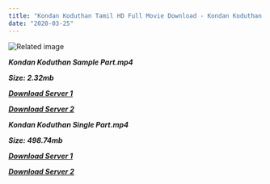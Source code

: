 ```yaml
---
title: "Kondan Koduthan Tamil HD Full Movie Download - Kondan Koduthan Tamil HD Movie Download"
date: "2020-03-25"
---
```


![Related image](https://1.bp.blogspot.com/-SaN5Ta8-7O4/T1sY-rmt47I/AAAAAAAAAwA/9ZIWiJrpuC0/s400/Watch-kondan-koduthan-movie-online.jpg)

**_Kondan Koduthan Sample Part.mp4_**

**_Size: 2.32mb_**

**_[Download Server 1](http://p1.wetransfer.vip/files/Tamil{8713b6b5f6e59cdcf244c33a3a7a492372c7347c9d869ddefa7d70dd3612d3d9}20Movies/Tamil{8713b6b5f6e59cdcf244c33a3a7a492372c7347c9d869ddefa7d70dd3612d3d9}20Recent{8713b6b5f6e59cdcf244c33a3a7a492372c7347c9d869ddefa7d70dd3612d3d9}20Movies/Kondan{8713b6b5f6e59cdcf244c33a3a7a492372c7347c9d869ddefa7d70dd3612d3d9}20Koduthan{8713b6b5f6e59cdcf244c33a3a7a492372c7347c9d869ddefa7d70dd3612d3d9}20(2012)/Kondan{8713b6b5f6e59cdcf244c33a3a7a492372c7347c9d869ddefa7d70dd3612d3d9}20Koduthan/Kondan{8713b6b5f6e59cdcf244c33a3a7a492372c7347c9d869ddefa7d70dd3612d3d9}20Koduthan{8713b6b5f6e59cdcf244c33a3a7a492372c7347c9d869ddefa7d70dd3612d3d9}20(2012){8713b6b5f6e59cdcf244c33a3a7a492372c7347c9d869ddefa7d70dd3612d3d9}20Sample{8713b6b5f6e59cdcf244c33a3a7a492372c7347c9d869ddefa7d70dd3612d3d9}20(640x360).mp4)_**

**_[Download Server 2](http://p1.wetransfer.vip/files/Tamil{8713b6b5f6e59cdcf244c33a3a7a492372c7347c9d869ddefa7d70dd3612d3d9}20Movies/Tamil{8713b6b5f6e59cdcf244c33a3a7a492372c7347c9d869ddefa7d70dd3612d3d9}20Recent{8713b6b5f6e59cdcf244c33a3a7a492372c7347c9d869ddefa7d70dd3612d3d9}20Movies/Kondan{8713b6b5f6e59cdcf244c33a3a7a492372c7347c9d869ddefa7d70dd3612d3d9}20Koduthan{8713b6b5f6e59cdcf244c33a3a7a492372c7347c9d869ddefa7d70dd3612d3d9}20(2012)/Kondan{8713b6b5f6e59cdcf244c33a3a7a492372c7347c9d869ddefa7d70dd3612d3d9}20Koduthan/Kondan{8713b6b5f6e59cdcf244c33a3a7a492372c7347c9d869ddefa7d70dd3612d3d9}20Koduthan{8713b6b5f6e59cdcf244c33a3a7a492372c7347c9d869ddefa7d70dd3612d3d9}20(2012){8713b6b5f6e59cdcf244c33a3a7a492372c7347c9d869ddefa7d70dd3612d3d9}20Sample{8713b6b5f6e59cdcf244c33a3a7a492372c7347c9d869ddefa7d70dd3612d3d9}20(640x360).mp4)_**

**_Kondan Koduthan Single Part.mp4_**

**_Size: 498.74mb_**

**_[Download Server 1](http://p1.wetransfer.vip/files/Tamil{8713b6b5f6e59cdcf244c33a3a7a492372c7347c9d869ddefa7d70dd3612d3d9}20Movies/Tamil{8713b6b5f6e59cdcf244c33a3a7a492372c7347c9d869ddefa7d70dd3612d3d9}20Recent{8713b6b5f6e59cdcf244c33a3a7a492372c7347c9d869ddefa7d70dd3612d3d9}20Movies/Kondan{8713b6b5f6e59cdcf244c33a3a7a492372c7347c9d869ddefa7d70dd3612d3d9}20Koduthan{8713b6b5f6e59cdcf244c33a3a7a492372c7347c9d869ddefa7d70dd3612d3d9}20(2012)/Kondan{8713b6b5f6e59cdcf244c33a3a7a492372c7347c9d869ddefa7d70dd3612d3d9}20Koduthan/Kondan{8713b6b5f6e59cdcf244c33a3a7a492372c7347c9d869ddefa7d70dd3612d3d9}20Koduthan{8713b6b5f6e59cdcf244c33a3a7a492372c7347c9d869ddefa7d70dd3612d3d9}20(2012){8713b6b5f6e59cdcf244c33a3a7a492372c7347c9d869ddefa7d70dd3612d3d9}20Single{8713b6b5f6e59cdcf244c33a3a7a492372c7347c9d869ddefa7d70dd3612d3d9}20Part{8713b6b5f6e59cdcf244c33a3a7a492372c7347c9d869ddefa7d70dd3612d3d9}20(640x360).mp4)_**

**_[Download Server 2](http://p1.wetransfer.vip/files/Tamil{8713b6b5f6e59cdcf244c33a3a7a492372c7347c9d869ddefa7d70dd3612d3d9}20Movies/Tamil{8713b6b5f6e59cdcf244c33a3a7a492372c7347c9d869ddefa7d70dd3612d3d9}20Recent{8713b6b5f6e59cdcf244c33a3a7a492372c7347c9d869ddefa7d70dd3612d3d9}20Movies/Kondan{8713b6b5f6e59cdcf244c33a3a7a492372c7347c9d869ddefa7d70dd3612d3d9}20Koduthan{8713b6b5f6e59cdcf244c33a3a7a492372c7347c9d869ddefa7d70dd3612d3d9}20(2012)/Kondan{8713b6b5f6e59cdcf244c33a3a7a492372c7347c9d869ddefa7d70dd3612d3d9}20Koduthan/Kondan{8713b6b5f6e59cdcf244c33a3a7a492372c7347c9d869ddefa7d70dd3612d3d9}20Koduthan{8713b6b5f6e59cdcf244c33a3a7a492372c7347c9d869ddefa7d70dd3612d3d9}20(2012){8713b6b5f6e59cdcf244c33a3a7a492372c7347c9d869ddefa7d70dd3612d3d9}20Single{8713b6b5f6e59cdcf244c33a3a7a492372c7347c9d869ddefa7d70dd3612d3d9}20Part{8713b6b5f6e59cdcf244c33a3a7a492372c7347c9d869ddefa7d70dd3612d3d9}20(640x360).mp4)_**
